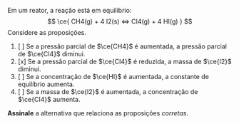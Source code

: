 Em um reator, a reação está em equilíbrio:
$$
    \ce{ CH4(g) + 4 I2(s) <=> CI4(g) + 4 HI(g) }
$$
Considere as proposições.

1. [ ] Se a pressão parcial de $\ce{CH4}$ é aumentada, a pressão parcial de $\ce{CI4}$ diminui.
2. [x] Se a pressão parcial de $\ce{CI4}$ é reduzida, a massa de $\ce{I2}$ diminui.
3. [ ] Se a concentração de $\ce{HI}$ é aumentada, a constante de equilíbrio aumenta.
4. [ ] Se a massa de $\ce{I2}$ é aumentada, a concentração de $\ce{CI4}$ aumenta.

**Assinale** a alternativa que relaciona as proposições *corretas*.

